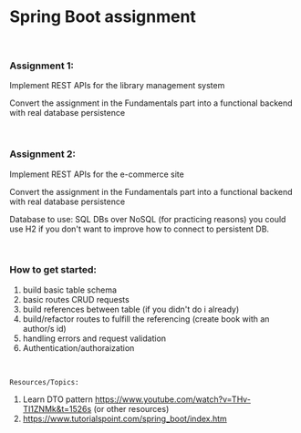 # Spring Boot assignment

<br />

### Assignment 1:

Implement REST APIs for the library management system

Convert the assignment in the Fundamentals part into a functional backend with real database persistence

<br />

### Assignment 2:

Implement REST APIs for the e-commerce site

Convert the assignment in the Fundamentals part into a functional backend with real database persistence

Database to use: SQL DBs over NoSQL (for practicing reasons) you could use H2 if you don't want to improve how to connect to persistent DB.

<br />

### How to get started:

1. build basic table schema
2. basic routes CRUD requests
3. build references between table (if you didn't do i already)
4. build/refactor routes to fulfill the referencing (create book with an author/s id)
5. handling errors and request validation
6. Authentication/authoraization

<br />

`Resources/Topics:`

1. Learn DTO pattern https://www.youtube.com/watch?v=THv-TI1ZNMk&t=1526s (or other resources)
2. https://www.tutorialspoint.com/spring_boot/index.htm

<br />
